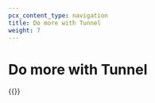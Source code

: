 ```yaml
---
pcx_content_type: navigation
title: Do more with Tunnel
weight: 7
---
```


# Do more with Tunnel

{{<directory-listing>}}
